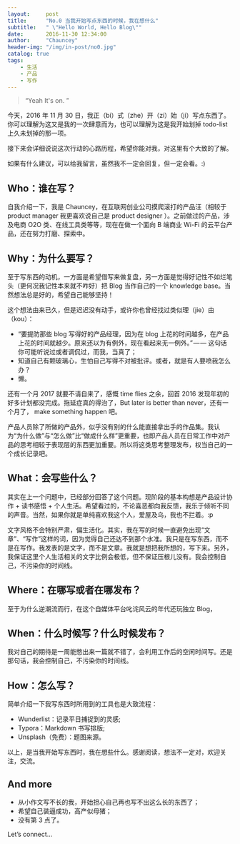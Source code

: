 ```yaml
---
layout:     post
title:      "No.0 当我开始写点东西的时候，我在想什么"
subtitle:   " \"Hello World, Hello Blog\""
date:       2016-11-30 12:34:00
author:     "Chauncey"
header-img: "/img/in-post/no0.jpg"
catalog: true
tags:
    - 生活
    - 产品
    - 写作
---
```


> “Yeah It's on. ”

今天，2016 年 11 月 30 日，我正（bi）式（zhe）开（zi）始（ji）写点东西了。你可以理解为这又是我的一次肆意而为，也可以理解为这是我开始划掉 todo-list 上久未划掉的那一项。

接下来会详细说说这次行动的心路历程，希望你能对我，对这里有个大致的了解。

如果有什么建议，可以给我留言，虽然我不一定会回复，但一定会看。:)

## Who：谁在写？

自我介绍一下，我是 Chauncey，在互联网创业公司摸爬滚打的产品汪（相较于 product manager 我更喜欢说自己是 product designer ）。之前做过的产品，涉及电商 O2O 类、在线工具类等等，现在在做一个面向 B 端商业 Wi-Fi 的云平台产品，还在努力打磨、探索中。

## Why：为什么要写？

至于写东西的动机，一方面是希望借写来做复盘，另一方面是觉得好记性不如烂笔头（更何况我记性本来就不咋好）把 Blog 当作自己的一个 knowledge base。当然想法总是好的，希望自己能够坚持！

这个想法由来已久，但是迟迟没有动手，或许你也曾经找过类似理（jie）由（kou）：

* “要提防那些 blog 写得好的产品经理，因为在 blog 上花的时间越多，在产品上花的时间就越少。原来还以为有例外，现在看起来无一例外。” — — 这句话你可能听说过或者调侃过，而我，当真了；
* 知道自己有颗玻璃心，生怕自己写得不对被批评。或者，就是有人要喷我怎么办？
* 懒。

还有一个月 2017 就要不请自来了，感慨 time flies 之余，回首 2016 发现年初的好多计划都没完成。拖延症真的得治了，But later is better than never，还有一个月了， make something happen 吧。

产品人员除了所做的产品外，似乎没有别的什么能直接拿出手的作品集。我认为“为什么做”与“怎么做”比“做成什么样”更重要，也即产品人员在日常工作中对产品的思考相较于表现层的东西更加重要。所以将这类思考整理发布，权当自己的一个成长记录吧。

## What：会写些什么？

其实在上一个问题中，已经部分回答了这个问题。现阶段的基本构想是产品设计协作 + 读书感悟 + 个人生活。希望看过的，不论喜恶都向我反馈，我乐于倾听不同的声音。当然，如果你就是单纯喜欢我这个人，爱屋及乌，我也不拦着。:p

文字风格不会特别严肃，偏生活化。其实，我在写的时候一直避免出现“文章”、“写作”这样的词，因为觉得自己还达不到那个水准。我只是在写东西，而不是在写作。我发表的是文字，而不是文章。我就是想把我所想的，写下来。另外，我保证这里个人生活相关的文字比例会极低，但不保证压根儿没有。我会控制自己，不污染你的时间线。

## Where：在哪写或者在哪发布？

至于为什么逆潮流而行，在这个自媒体平台叱诧风云的年代还玩独立 Blog，

## When：什么时候写？什么时候发布？

我对自己的期待是一周能憋出来一篇就不错了，会利用工作后的空闲时间写。还是那句话，我会控制自己，不污染你的时间线。

## How：怎么写？

简单介绍一下我写东西时所用到的工具也是大致流程：

* Wunderlist：记录平日捕捉到的灵感;
* Typora：Markdown 书写排版;
* Unsplash（免费）：题图来源。

以上，是当我开始写东西时，我在想些什么。感谢阅读，想法不一定对，欢迎关注，交流。

## And more

* 从小作文写不长的我，开始担心自己再也写不出这么长的东西了；
* 希望自己装逼成功，高产似母猪；
* 没有第 3 点了。

Let’s connect…
